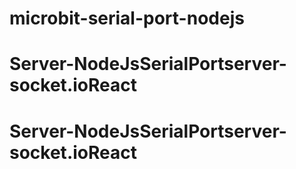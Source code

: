 # microbit-serial-port-nodejs
# Server-NodeJsSerialPortserver-socket.ioReact
# Server-NodeJsSerialPortserver-socket.ioReact
